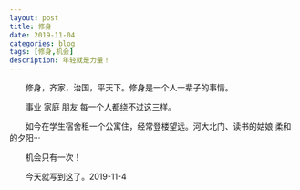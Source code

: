```yaml
---
layout: post
title: 修身
date: 2019-11-04
categories: blog
tags: [修身,机会]
description: 年轻就是力量！
---
```









&emsp;&emsp;修身，齐家，治国，平天下。修身是一个人一辈子的事情。 


&emsp;&emsp;事业 家庭 朋友 每一个人都绕不过这三样。


&emsp;&emsp;如今在学生宿舍租一个公寓住，经常登楼望远。河大北门、读书的姑娘 柔和的夕阳···


&emsp;&emsp;机会只有一次！


&emsp;&emsp;今天就写到这了。2019-11-4
